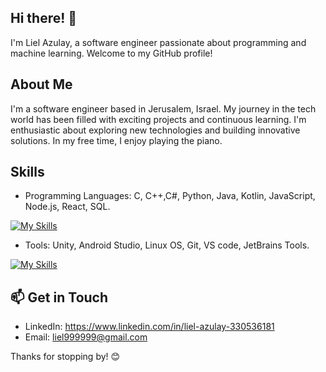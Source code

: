 ## Hi there! 👋

I'm Liel Azulay, a software engineer passionate about programming and machine learning. Welcome to my GitHub profile!

## About Me

I'm a software engineer based in Jerusalem, Israel. My journey in the tech world has been filled with exciting projects and continuous learning. I'm enthusiastic about exploring new technologies and building innovative solutions. In my free time, I enjoy playing the piano.

## Skills

- Programming Languages: C, C++,C#, Python, Java, Kotlin, JavaScript, Node.js, React, SQL.

[![My Skills](https://skillicons.dev/icons?i=c,cpp,cs,python,java,kotlin,js,nodejs,react,sqlite&perline=5)](https://skillicons.dev)
  
- Tools: Unity, Android Studio, Linux OS, Git, VS code, JetBrains Tools.

[![My Skills](https://skillicons.dev/icons?i=unity,androidstudio,linux,git,github,vscode,pycharm,idea,rider,clion&perline=5)](https://skillicons.dev)
 

## 📫 Get in Touch

- LinkedIn: https://www.linkedin.com/in/liel-azulay-330536181
- Email: liel999999@gmail.com


Thanks for stopping by! 😊


<!--
**liel20946/liel20946** is a ✨ _special_ ✨ repository because its `README.md` (this file) appears on your GitHub profile.

Here are some ideas to get you started:

- 🔭 I’m currently working on ...
- 🌱 I’m currently learning ...
- 👯 I’m looking to collaborate on ...
- 🤔 I’m looking for help with ...
- 💬 Ask me about ...
- 📫 How to reach me: ...
- 😄 Pronouns: ...
- ⚡ Fun fact: ...
-->

